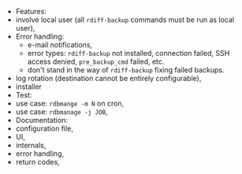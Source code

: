 * Features:
 * involve local user (all `rdiff-backup` commands must be run as local user),
 * Error handling:
    * e-mail notifications,
    * error types: `rdiff-backup` not installed, connection failed, SSH access denied, `pre_backup_cmd` failed, etc.
    * don't stand in the way of `rdiff-backup` fixing failed backups.
 * log rotation (destination cannot be entirely configurable),
 * installer
* Test:
 * use case: `rdbmange -m N` on cron,
 * use case: `rdbmanage -j JOB`,
* Documentation:
 * configuration file,
 * UI,
 * internals,
 * error handling,
 * return codes,
